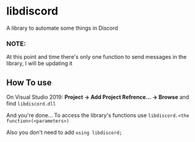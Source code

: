 # libdiscord
A library to automate some things in Discord

### NOTE:
At this point and time there's only one function to send messages in the library, I will be updating it

## How To use
On Visual Studio 2019:
**Project -> Add Project Refrence... -> Browse** and find `libdiscord.dll`

And you're done...
To access the library's functions use `libdiscord.<the function>(<parameters>)`

Also you don't need to add `using libdiscord;`
